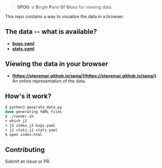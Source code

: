 > **SPOG**: a **S**ingle **P**ane **O**f **G**lass for viewing data.

This repo contains a way to visualize the data in a browser.

## The data -- what is available?

* **[bugs.yaml](bugs.yaml)**
* **[stats.yaml](stats.yaml)**

## Viewing the data in your browser

* **[https://stevemar.github.io/spog/](https://stevemar.github.io/spog/)**: An online representation of the data.

## How's it work?

```bash
$ python3 generate_data.py
done generating YAML files
$ ./render.sh
+ which j2
+ j2 index.j2 bugs.yaml
+ j2 stats.j2 stats.yaml
$ open index.html
```

## Contributing

Submit an issue or PR.
